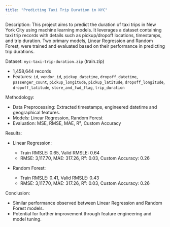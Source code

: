 ```yaml
---
title: "Predicting Taxi Trip Duration in NYC"
---
```

Description:
This project aims to predict the duration of taxi trips in New York City using machine learning models. It leverages a dataset containing taxi trip records with details such as pickup/dropoff locations, timestamps, and trip duration. Two primary models, Linear Regression and Random Forest, were trained and evaluated based on their performance in predicting trip durations.

Dataset: `nyc-taxi-trip-duration.zip` (train.zip)
- 1,458,644 records
- Features: `id`, `vendor_id`, `pickup_datetime`, `dropoff_datetime`, `passenger_count`, `pickup_longitude`, `pickup_latitude`, `dropoff_longitude`, `dropoff_latitude`, `store_and_fwd_flag`, `trip_duration`

Methodology:
- Data Preprocessing: Extracted timestamps, engineered datetime and geographical features.
- Models: Linear Regression, Random Forest
- Evaluation: MSE, RMSE, MAE, R², Custom Accuracy

Results:
- Linear Regression:
  - Train RMSLE: 0.65, Valid RMSLE: 0.64
  - RMSE: 3,117.70, MAE: 317.26, R²: 0.03, Custom Accuracy: 0.26

- Random Forest:
  - Train RMSLE: 0.41, Valid RMSLE: 0.43
  - RMSE: 3,117.70, MAE: 317.26, R²: 0.03, Custom Accuracy: 0.26

Conclusion:
- Similar performance observed between Linear Regression and Random Forest models.
- Potential for further improvement through feature engineering and model tuning.

